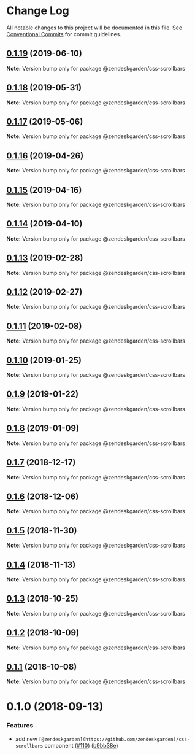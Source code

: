 # Change Log

All notable changes to this project will be documented in this file.
See [Conventional Commits](https://conventionalcommits.org) for commit guidelines.

## [0.1.19](https://github.com/zendeskgarden/css-components/compare/@zendeskgarden/css-scrollbars@0.1.18...@zendeskgarden/css-scrollbars@0.1.19) (2019-06-10)

**Note:** Version bump only for package @zendeskgarden/css-scrollbars





## [0.1.18](https://github.com/zendeskgarden/css-components/compare/@zendeskgarden/css-scrollbars@0.1.17...@zendeskgarden/css-scrollbars@0.1.18) (2019-05-31)

**Note:** Version bump only for package @zendeskgarden/css-scrollbars





## [0.1.17](https://github.com/zendeskgarden/css-components/compare/@zendeskgarden/css-scrollbars@0.1.16...@zendeskgarden/css-scrollbars@0.1.17) (2019-05-06)

**Note:** Version bump only for package @zendeskgarden/css-scrollbars





## [0.1.16](https://github.com/zendeskgarden/css-components/compare/@zendeskgarden/css-scrollbars@0.1.15...@zendeskgarden/css-scrollbars@0.1.16) (2019-04-26)

**Note:** Version bump only for package @zendeskgarden/css-scrollbars





## [0.1.15](https://github.com/zendeskgarden/css-components/compare/@zendeskgarden/css-scrollbars@0.1.14...@zendeskgarden/css-scrollbars@0.1.15) (2019-04-16)

**Note:** Version bump only for package @zendeskgarden/css-scrollbars





## [0.1.14](https://github.com/zendeskgarden/css-components/compare/@zendeskgarden/css-scrollbars@0.1.13...@zendeskgarden/css-scrollbars@0.1.14) (2019-04-10)

**Note:** Version bump only for package @zendeskgarden/css-scrollbars





## [0.1.13](https://github.com/zendeskgarden/css-components/compare/@zendeskgarden/css-scrollbars@0.1.12...@zendeskgarden/css-scrollbars@0.1.13) (2019-02-28)

**Note:** Version bump only for package @zendeskgarden/css-scrollbars





## [0.1.12](https://github.com/zendeskgarden/css-components/compare/@zendeskgarden/css-scrollbars@0.1.11...@zendeskgarden/css-scrollbars@0.1.12) (2019-02-27)

**Note:** Version bump only for package @zendeskgarden/css-scrollbars





## [0.1.11](https://github.com/zendeskgarden/css-components/compare/@zendeskgarden/css-scrollbars@0.1.10...@zendeskgarden/css-scrollbars@0.1.11) (2019-02-08)

**Note:** Version bump only for package @zendeskgarden/css-scrollbars





## [0.1.10](https://github.com/zendeskgarden/css-components/compare/@zendeskgarden/css-scrollbars@0.1.9...@zendeskgarden/css-scrollbars@0.1.10) (2019-01-25)

**Note:** Version bump only for package @zendeskgarden/css-scrollbars





## [0.1.9](https://github.com/zendeskgarden/css-components/compare/@zendeskgarden/css-scrollbars@0.1.8...@zendeskgarden/css-scrollbars@0.1.9) (2019-01-22)

**Note:** Version bump only for package @zendeskgarden/css-scrollbars





## [0.1.8](https://github.com/zendeskgarden/css-components/compare/@zendeskgarden/css-scrollbars@0.1.7...@zendeskgarden/css-scrollbars@0.1.8) (2019-01-09)

**Note:** Version bump only for package @zendeskgarden/css-scrollbars





## [0.1.7](https://github.com/zendeskgarden/css-components/compare/@zendeskgarden/css-scrollbars@0.1.6...@zendeskgarden/css-scrollbars@0.1.7) (2018-12-17)

**Note:** Version bump only for package @zendeskgarden/css-scrollbars





## [0.1.6](https://github.com/zendeskgarden/css-components/compare/@zendeskgarden/css-scrollbars@0.1.5...@zendeskgarden/css-scrollbars@0.1.6) (2018-12-06)

**Note:** Version bump only for package @zendeskgarden/css-scrollbars





## [0.1.5](https://github.com/zendeskgarden/css-components/compare/@zendeskgarden/css-scrollbars@0.1.4...@zendeskgarden/css-scrollbars@0.1.5) (2018-11-30)

**Note:** Version bump only for package @zendeskgarden/css-scrollbars





## [0.1.4](https://github.com/zendeskgarden/css-components/compare/@zendeskgarden/css-scrollbars@0.1.3...@zendeskgarden/css-scrollbars@0.1.4) (2018-11-13)

**Note:** Version bump only for package @zendeskgarden/css-scrollbars





## [0.1.3](https://github.com/zendeskgarden/css-components/compare/@zendeskgarden/css-scrollbars@0.1.2...@zendeskgarden/css-scrollbars@0.1.3) (2018-10-25)

**Note:** Version bump only for package @zendeskgarden/css-scrollbars





## [0.1.2](https://github.com/zendeskgarden/css-components/compare/@zendeskgarden/css-scrollbars@0.1.1...@zendeskgarden/css-scrollbars@0.1.2) (2018-10-09)

**Note:** Version bump only for package @zendeskgarden/css-scrollbars





## [0.1.1](https://github.com/zendeskgarden/css-components/compare/@zendeskgarden/css-scrollbars@0.1.0...@zendeskgarden/css-scrollbars@0.1.1) (2018-10-08)

**Note:** Version bump only for package @zendeskgarden/css-scrollbars





<a name="0.1.0"></a>
# 0.1.0 (2018-09-13)


### Features

* add new `[@zendeskgarden](https://github.com/zendeskgarden)/css-scrollbars` component ([#110](https://github.com/zendeskgarden/css-components/issues/110)) ([b9bb38e](https://github.com/zendeskgarden/css-components/commit/b9bb38e))

